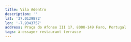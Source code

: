 ```yaml
---
title: Vila Adentro
description: ''
lat: '37.0129872'
lon: '-7.9343757'
address: Praça do Afonso III 17, 8000-149 Faro, Portugal
tags: à-essayer restaurant terrasse
---
```

